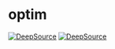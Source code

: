 # optim

[![DeepSource](https://deepsource.io/gh/hahunavth/optim.svg/?label=active+issues&show_trend=true&token=f66dsYzPWK7Kr_EvGXqliZDu)](https://deepsource.io/gh/hahunavth/optim/?ref=repository-badge)
[![DeepSource](https://deepsource.io/gh/hahunavth/optim.svg/?label=resolved+issues&show_trend=true&token=f66dsYzPWK7Kr_EvGXqliZDu)](https://deepsource.io/gh/hahunavth/optim/?ref=repository-badge)
